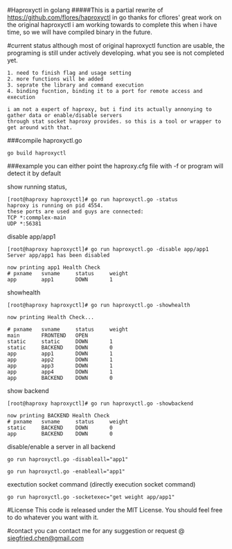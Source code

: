 #Haproxyctl in golang
#####This is a partial rewrite of https://github.com/flores/haproxyctl in go
thanks for cflores' great work on the original haproxyctl
i am working towards to complete this when i have time, so we will have compiled binary in the future.

#current status
although most of original haproxyctl function are usable, 
the programing is still under actively developing. what you see is not completed yet.
```
1. need to finish flag and usage setting
2. more functions will be added
3. seprate the library and command execution
4. binding fucntion, binding it to a port for remote access and execution
```

```
i am not a expert of haproxy, but i find its actually annonying to gather data or enable/disable servers
through stat socket haproxy provides. so this is a tool or wrapper to get around with that. 
```

###compile haproxyctl.go
```
go build haproxyctl
```

###example
you can either point the haproxy.cfg file with -f or program will detect it by default

show running status, 
```
[root@haproxy haproxyctl]# go run haproxyctl.go -status
haproxy is running on pid 4554.
these ports are used and guys are connected:
TCP *:commplex-main
UDP *:56381
```
disable app/app1
```
[root@haproxy haproxyctl]# go run haproxyctl.go -disable app/app1
Server app/app1 has been disabled

now printing app1 Health Check
# pxname   svname     status     weight
app        app1       DOWN       1
```

showhealth
```
[root@haproxy haproxyctl]# go run haproxyctl.go -showhealth

now printing Health Check...

# pxname   svname     status     weight
main       FRONTEND   OPEN
static     static     DOWN       1
static     BACKEND    DOWN       0
app        app1       DOWN       1
app        app2       DOWN       1
app        app3       DOWN       1
app        app4       DOWN       1
app        BACKEND    DOWN       0
```
show backend
```
[root@haproxy haproxyctl]# go run haproxyctl.go -showbackend

now printing BACKEND Health Check
# pxname   svname     status     weight
static     BACKEND    DOWN       0
app        BACKEND    DOWN       0
```

disable/enable a server in all backend
```
go run haproxyctl.go -disableall="app1"

go run haproxyctl.go -enableall="app1"
```

exectution socket command (directly execution socket command)
```
go run haproxyctl.go -socketexec="get weight app/app1"
```


#License
This code is released under the MIT License. You should feel free to do whatever you want with it. 

#contact
you can contact me for any suggestion or request @ siegfried.chen@gmail.com
